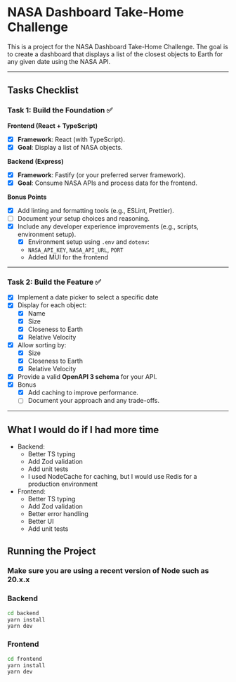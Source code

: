 # NASA Dashboard Take-Home Challenge

This is a project for the NASA Dashboard Take-Home Challenge. The goal is to create a dashboard that displays a list of the closest objects to Earth for any given date using the NASA API.

---

## Tasks Checklist

### Task 1: Build the Foundation ✅

**Frontend (React + TypeScript)**

- [x] **Framework**: React (with TypeScript).
- [x] **Goal**: Display a list of NASA objects.

**Backend (Express)**

- [x] **Framework**: Fastify (or your preferred server framework).
- [x] **Goal**: Consume NASA APIs and process data for the frontend.

**Bonus Points**
- [x] Add linting and formatting tools (e.g., ESLint, Prettier).
- [ ] Document your setup choices and reasoning.
- [x] Include any developer experience improvements (e.g., scripts, environment setup).
  - [x] Environment setup using `.env` and `dotenv`:
  - `NASA_API_KEY`, `NASA_API_URL`, `PORT`
  - Added MUI for the frontend

---

### Task 2: Build the Feature ✅

- [x] Implement a date picker to select a specific date
- [x] Display for each object:
  - [x] Name
  - [x] Size
  - [x] Closeness to Earth
  - [x] Relative Velocity
- [x] Allow sorting by:
  - [x] Size
  - [x] Closeness to Earth
  - [x] Relative Velocity
- [x] Provide a valid **OpenAPI 3 schema** for your API.
- [x] Bonus
  - [x] Add caching to improve performance.
  - [ ] Document your approach and any trade-offs.

---

## What I would do if I had more time
- Backend:
  - Better TS typing
  - Add Zod validation
  - Add unit tests
  - I used NodeCache for caching, but I would use Redis for a production environment
- Frontend:
  - Better TS typing
  - Add Zod validation
  - Better error handling
  - Better UI
  - Add unit tests

## Running the Project

### Make sure you are using a recent version of Node such as 20.x.x

### Backend
```bash
cd backend
yarn install
yarn dev
```

### Frontend
```bash
cd frontend
yarn install
yarn dev
```